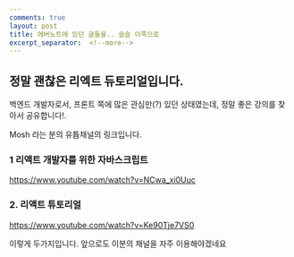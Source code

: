```yaml
---
comments: true
layout: post
title: 에버노트에 있던 글들을.. 슬슬 이쪽으로
excerpt_separator:  <!--more-->
---
```


## 정말 괜찮은 리엑트 듀토리얼입니다. 
백엔드 개발자로서, 프론트 쪽에 많은 관심만(?) 있던 상태였는데, 
정말 좋은 강의를 찾아서 공유합니다!.


 Mosh 라는 분의 유튭채널의 링크입니다.
### 1 리액트 개발자를 위한 자바스크립트 
https://www.youtube.com/watch?v=NCwa_xi0Uuc


### 2. 리액트 튜토리얼
https://www.youtube.com/watch?v=Ke90Tje7VS0

이렇게 두가지입니다. 앞으로도 이분의 채널을 자주 이용해야겠네요
